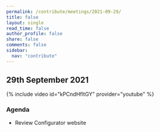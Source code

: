 ```yaml
---
permalink: /contribute/meetings/2021-09-29/
title: false
layout: single
read_time: false
author_profile: false
share: false
comments: false
sidebar:
  nav: "contribute"
---
```


## 29th September 2021

{% include video id="kPCndHfltGY" provider="youtube" %}

### Agenda
* Review Configurator website
